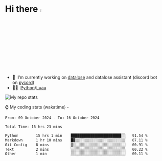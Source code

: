 # Hi there <img src="https://media.giphy.com/media/hvRJCLFzcasrR4ia7z/giphy.gif" width="5%"></a>
- 🥽 &nbsp;I’m currently working on [datalose](https://www.roblox.com/games/16971245917) and datalose assistant (discord bot on [pycord](https://github.com/Pycord-Development/pycord))
- 👨‍💻 &nbsp;[Python](https://python.org)/[Luau](https://luau.org)

<img alt="My repo stats" src="https://github-readme-stats.vercel.app/api?username=FrostX-Official&show_icons=true&theme=radical">

⌚ My coding stats (wakatime) -

<!--START_SECTION:waka-->

```txt
From: 09 October 2024 - To: 16 October 2024

Total Time: 16 hrs 23 mins

Python        15 hrs 1 min    ███████████████████████░░   91.54 %
Markdown      1 hr 10 mins    █▓░░░░░░░░░░░░░░░░░░░░░░░   07.11 %
Git Config    8 mins          ▒░░░░░░░░░░░░░░░░░░░░░░░░   00.91 %
Text          2 mins          ░░░░░░░░░░░░░░░░░░░░░░░░░   00.22 %
Other         1 min           ░░░░░░░░░░░░░░░░░░░░░░░░░   00.11 %
```

<!--END_SECTION:waka-->
